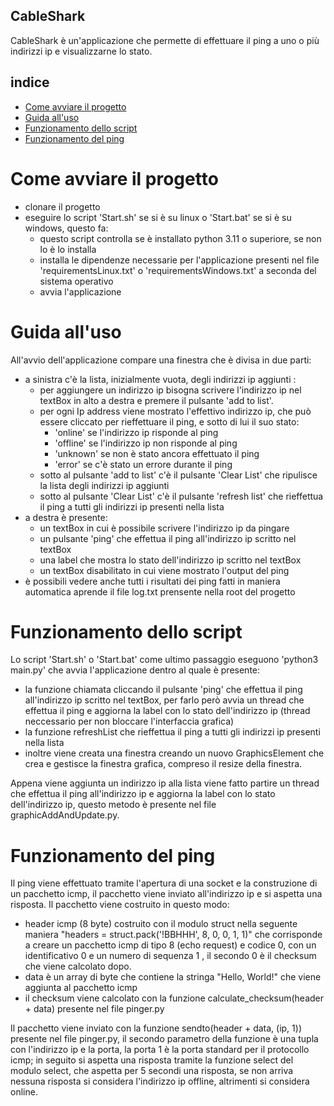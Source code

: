 ## CableShark
CableShark è un'applicazione che permette di effettuare il ping a uno o più indirizzi ip e visualizzarne lo stato.

## indice
- [Come avviare il progetto](#come-avviare-il-progetto)
- [Guida all'uso](#guida-alluso)
- [Funzionamento dello script](#funzionamento-dello-script)
- [Funzionamento del ping](#funzionamento-del-ping)

# Come avviare il progetto
- clonare il progetto
- eseguire lo script 'Start.sh' se si è su linux o 'Start.bat' se si è su windows, questo fa:
    - questo script controlla se è installato python 3.11 o superiore, se non lo è lo installa
    - installa le dipendenze necessarie per l'applicazione presenti nel file 'requirementsLinux.txt' o 'requirementsWindows.txt' a seconda del sistema operativo
    - avvia l'applicazione

# Guida all'uso
All'avvio dell'applicazione compare una finestra che è divisa in due parti:
-  a sinistra c'è la lista, inizialmente vuota, degli indirizzi ip aggiunti : 
    - per aggiungere un indirizzo ip bisogna scrivere l'indirizzo ip nel textBox in alto a destra e premere il pulsante 'add to list'.
    - per ogni Ip address viene mostrato l'effettivo indirizzo ip, che può essere cliccato per rieffettuare il ping, e sotto di lui il suo stato:
        - 'online' se l'indirizzo ip risponde al ping
        - 'offline' se l'indirizzo ip non risponde al ping
        - 'unknown' se non è stato ancora effettuato il ping
        - 'error' se c'è stato un errore durante il ping
    - sotto al pulsante 'add to list' c'è il pulsante 'Clear List' che ripulisce la lista degli indirizzi ip aggiunti
    - sotto al pulsante 'Clear List' c'è il pulsante 'refresh list' che rieffettua il ping a tutti gli indirizzi ip presenti nella lista
- a destra è presente:
    - un textBox in cui è possibile scrivere l'indirizzo ip da pingare
    - un pulsante 'ping' che effettua il ping all'indirizzo ip scritto nel textBox
    - una label che mostra lo stato dell'indirizzo ip scritto nel textBox
    - un textBox disabilitato in cui viene mostrato l'output del ping
- è possibili vedere anche tutti i risultati dei ping fatti in maniera automatica aprende il file log.txt prensente nella root del progetto

# Funzionamento dello script 
Lo script 'Start.sh' o 'Start.bat' come ultimo passaggio eseguono 'python3 main.py' che avvia l'applicazione dentro al quale è presente:
- la funzione chiamata cliccando il pulsante 'ping' che effettua il ping all'indirizzo ip scritto nel textBox, per farlo però avvia un thread che effettua il ping e aggiorna la label con lo stato dell'indirizzo ip (thread neccessario per non bloccare l'interfaccia grafica)
- la funzione refreshList che rieffettua il ping a tutti gli indirizzi ip presenti nella lista
- inoltre viene creata una finestra creando un nuovo GraphicsElement che crea e gestisce la finestra grafica, compreso il resize della finestra.

Appena viene aggiunta un indirizzo ip alla lista viene fatto partire un thread che effettua il ping all'indirizzo ip e aggiorna la label con lo stato dell'indirizzo ip, questo metodo è presente nel file graphicAddAndUpdate.py.

# Funzionamento del ping

Il ping viene effettuato tramite l'apertura di una socket e la construzione di un pacchetto icmp, il pacchetto viene inviato all'indirizzo ip e si aspetta una risposta.
Il pacchetto viene costruito in questo modo:
- header icmp (8 byte) costruito con il modulo struct nella seguente maniera "headers = struct.pack('!BBHHH', 8, 0, 0, 1, 1)" che corrisponde a creare un pacchetto icmp di tipo 8 (echo request) e codice 0, con un identificativo 0 e un numero di sequenza 1 , il secondo 0 è il checksum che viene calcolato dopo.
- data è un array di byte che contiene la stringa "Hello, World!" che viene aggiunta al pacchetto icmp
- il checksum viene calcolato con la funzione calculate_checksum(header + data) presente nel file pinger.py

Il pacchetto viene inviato con la funzione sendto(header + data, (ip, 1)) presente nel file pinger.py, il secondo parametro della funzione è una tupla con l'indirizzo ip e la porta, la porta 1 è la porta standard per il protocollo icmp; in seguito si aspetta una risposta tramite la funzione select del modulo select, che aspetta per 5 secondi una risposta, se non arriva nessuna risposta si considera l'indirizzo ip offline, altrimenti si considera online.